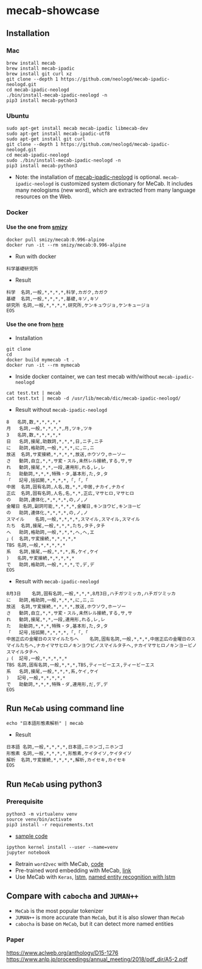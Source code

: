 # mecab-showcase

## Installation
### Mac
```
brew install mecab
brew install mecab-ipadic
brew install git curl xz
git clone --depth 1 https://github.com/neologd/mecab-ipadic-neologd.git
cd mecab-ipadic-neologd
./bin/install-mecab-ipadic-neologd -n
pip3 install mecab-python3
```

### Ubuntu
```
sudo apt-get install mecab mecab-ipadic libmecab-dev
sudo apt-get install mecab-ipadic-utf8
sudo apt-get install git curl
git clone --depth 1 https://github.com/neologd/mecab-ipadic-neologd.git
cd mecab-ipadic-neologd
sudo ./bin/install-mecab-ipadic-neologd -n
pip3 install mecab-python3
```

* Note: the installation of [mecab-ipadic-neologd](https://github.com/neologd/mecab-ipadic-neologd) is optional. `mecab-ipadic-neologd` is customized system dictionary for MeCab. It includes many neologisms (new word), which are extracted from many language resources on the Web.

### Docker
#### Use the one from [smizy](https://github.com/smizy/docker-mecab)
```
docker pull smizy/mecab:0.996-alpine
docker run -it --rm smizy/mecab:0.996-alpine
```

* Run with docker  
```
科学基礎研究所
```

* Result
```
科学	名詞,一般,*,*,*,*,科学,カガク,カガク
基礎	名詞,一般,*,*,*,*,基礎,キソ,キソ
研究所	名詞,一般,*,*,*,*,研究所,ケンキュウジョ,ケンキュージョ
EOS
```

#### Use the one from [here](https://github.com/HemingwayLee/mecab-showcase/blob/master/Dockerfile)
* Installation
```
git clone 
cd 
docker build mymecab -t .
docker run -it --rm mymecab
```

* Inside docker container, we can test mecab with/without `mecab-ipadic-neologd`
```
cat test.txt | mecab
cat test.txt | mecab -d /usr/lib/mecab/dic/mecab-ipadic-neologd/
```

* Result without `mecab-ipadic-neologd`
```
8	名詞,数,*,*,*,*,*
月	名詞,一般,*,*,*,*,月,ツキ,ツキ
3	名詞,数,*,*,*,*,*
日	名詞,接尾,助数詞,*,*,*,日,ニチ,ニチ
に	助詞,格助詞,一般,*,*,*,に,ニ,ニ
放送	名詞,サ変接続,*,*,*,*,放送,ホウソウ,ホーソー
さ	動詞,自立,*,*,サ変・スル,未然レル接続,する,サ,サ
れ	動詞,接尾,*,*,一段,連用形,れる,レ,レ
た	助動詞,*,*,*,特殊・タ,基本形,た,タ,タ
「	記号,括弧開,*,*,*,*,「,「,「
中居	名詞,固有名詞,人名,姓,*,*,中居,ナカイ,ナカイ
正広	名詞,固有名詞,人名,名,*,*,正広,マサヒロ,マサヒロ
の	助詞,連体化,*,*,*,*,の,ノ,ノ
金曜日	名詞,副詞可能,*,*,*,*,金曜日,キンヨウビ,キンヨービ
の	助詞,連体化,*,*,*,*,の,ノ,ノ
スマイル	名詞,一般,*,*,*,*,スマイル,スマイル,スマイル
たち	名詞,接尾,一般,*,*,*,たち,タチ,タチ
へ	助詞,格助詞,一般,*,*,*,へ,ヘ,エ
」(	名詞,サ変接続,*,*,*,*,*
TBS	名詞,一般,*,*,*,*,*
系	名詞,接尾,一般,*,*,*,系,ケイ,ケイ
)	名詞,サ変接続,*,*,*,*,*
で	助詞,格助詞,一般,*,*,*,で,デ,デ
EOS
```

* Result with `mecab-ipadic-neologd`
```
8月3日	名詞,固有名詞,一般,*,*,*,8月3日,ハチガツミッカ,ハチガツミッカ
に	助詞,格助詞,一般,*,*,*,に,ニ,ニ
放送	名詞,サ変接続,*,*,*,*,放送,ホウソウ,ホーソー
さ	動詞,自立,*,*,サ変・スル,未然レル接続,する,サ,サ
れ	動詞,接尾,*,*,一段,連用形,れる,レ,レ
た	助動詞,*,*,*,特殊・タ,基本形,た,タ,タ
「	記号,括弧開,*,*,*,*,「,「,「
中居正広の金曜日のスマイルたちへ	名詞,固有名詞,一般,*,*,*,中居正広の金曜日のスマイルたちへ,ナカイマサヒロノキンヨウビノスマイルタチヘ,ナカイマサヒロノキンヨービノスマイルタチヘ
」(	記号,一般,*,*,*,*,*
TBS	名詞,固有名詞,一般,*,*,*,TBS,ティービーエス,ティービーエス
系	名詞,接尾,一般,*,*,*,系,ケイ,ケイ
)	記号,一般,*,*,*,*,*
で	助動詞,*,*,*,特殊・ダ,連用形,だ,デ,デ
EOS
```

## Run `MeCab` using command line
```
echo "日本語形態素解析" | mecab
```

* Result
```
日本語	名詞,一般,*,*,*,*,日本語,ニホンゴ,ニホンゴ
形態素	名詞,一般,*,*,*,*,形態素,ケイタイソ,ケイタイソ
解析	名詞,サ変接続,*,*,*,*,解析,カイセキ,カイセキ
EOS
```

## Run `MeCab` using python3

### Prerequisite
```
python3 -m virtualenv venv
source venv/bin/activate
pip3 install -r requirements.txt
```
 
* [sample code](https://github.com/HemingwayLee/mecab-showcase/blob/master/HelloMeCab.ipynb)
```
ipython kernel install --user --name=venv
jupyter notebook
```

* Retrain `word2vec` with MeCab, [code](https://github.com/HemingwayLee/japanese-words-to-vectors) 
* Pre-trained word embedding with MeCab, [link](http://www.cl.ecei.tohoku.ac.jp/~m-suzuki/jawiki_vector/)
* Use MeCab with `Keras`, [lstm](https://github.com/HemingwayLee/keras-showcase/blob/master/lstm/classification.ipynb), [named entity recognition with lstm](https://github.com/HemingwayLee/keras-showcase/blob/master/lstm/ner.ipynb)

## Compare with `cabocha` and `JUMAN++`
* `MeCab` is the most popular tokenizer  
* `JUMAN++` is more accurate than `MeCab`, but it is also slower than `MeCab`  
* `cabocha` is base on `MeCab`, but it can detect more named entities  

### Paper 
https://www.aclweb.org/anthology/D15-1276  
https://www.anlp.jp/proceedings/annual_meeting/2018/pdf_dir/A5-2.pdf  
